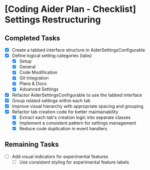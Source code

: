 # [Coding Aider Plan - Checklist] Settings Restructuring

## Completed Tasks
- [x] Create a tabbed interface structure in AiderSettingsConfigurable
- [x] Define logical setting categories (tabs)
  - [x] Setup
  - [x] General
  - [x] Code Modification
  - [x] Git Integration
  - [x] Plans & Docs
  - [x] Advanced Settings
- [x] Refactor AiderSettingsConfigurable to use the tabbed interface
- [x] Group related settings within each tab
- [x] Improve visual hierarchy with appropriate spacing and grouping
- [x] Refactor tab creation code for better maintainability
  - [x] Extract each tab's creation logic into separate classes
  - [x] Implement a consistent pattern for settings management
  - [x] Reduce code duplication in event handlers

## Remaining Tasks
- [ ] Add visual indicators for experimental features
  - [ ] Use consistent styling for experimental feature labels

